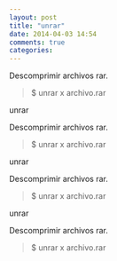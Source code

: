 ```yaml
---
layout: post
title: "unrar"
date: 2014-04-03 14:54
comments: true
categories: 
---
```

Descomprimir archivos rar.

>$ unrar x archivo.rar

unrar

Descomprimir archivos rar.

>$ unrar x archivo.rar

unrar

Descomprimir archivos rar.

>$ unrar x archivo.rar

unrar

Descomprimir archivos rar.

>$ unrar x archivo.rar

